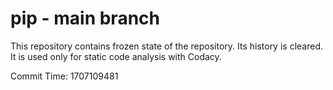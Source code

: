 # pip - main branch

This repository contains frozen state of the repository.
Its history is cleared. It is used only for static code
analysis with Codacy.

Commit Time: 1707109481